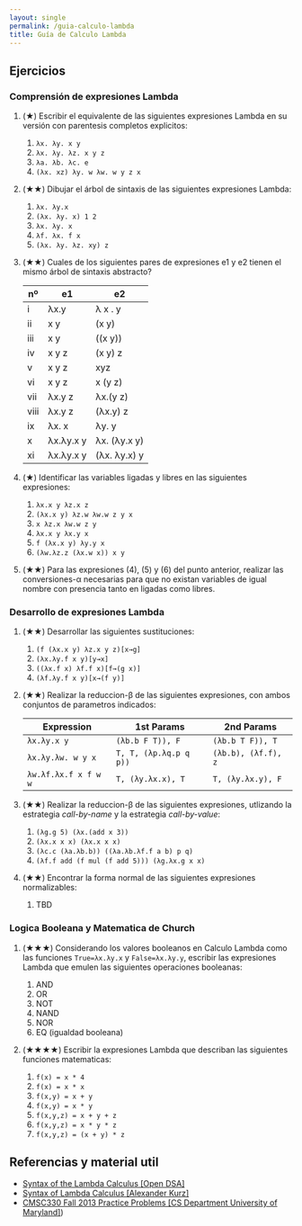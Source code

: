 ```yaml
---
layout: single
permalink: /guia-calculo-lambda
title: Guía de Calculo Lambda
---
```


## Ejercicios

### Comprensión de expresiones Lambda

1. (★) Escribir el equivalente de las siguientes expresiones Lambda en su versión con parentesis completos explicitos:
   1. `λx. λy. x y`
   2. `λx. λy. λz. x y z`
   3. `λa. λb. λc. e`
   4. `(λx. xz) λy. w λw. w y z x`

2. (★★) Dibujar el árbol de sintaxis de las siguientes expresiones Lambda:
   1.  `λx. λy.x`
   2.  `(λx. λy. x) 1 2`
   3.  `λx. λy. x`
   4.  `λf. λx. f x`
   5.  `(λx. λy. λz. xy) z`

3. (★★) Cuales de los siguientes pares de expresiones e1 y e2 tienen el mismo árbol de sintaxis abstracto? 

    | nº   | e1        | e2           |
    | ---- | --------- | ------------ |
    | i    | λx.y      | λ x . y      |
    | ii   | x y       | (x y)        |
    | iii  | x y       | ((x y))      |
    | iv   | x y z     | (x y) z      |
    | v    | x y z     | xyz          |
    | vi   | x y z     | x (y z)      |
    | vii  | λx.y z    | λx.(y z)     |
    | viii | λx.y z    | (λx.y) z     |
    | ix   | λx. x     | λy. y        |
    | x    | λx.λy.x y | λx. (λy.x y) |
    | xi   | λx.λy.x y | (λx. λy.x) y |

4. (★) Identificar las variables ligadas y libres en las siguientes expresiones:
   1. `λx.x y λz.x z`
   2. `(λx.x y) λz.w λw.w z y x`
   3. `x λz.x λw.w z y`
   4. `λx.x y λx.y x`
   5. `f (λx.x y) λy.y x`
   6. `(λw.λz.z (λx.w x)) x y`

5. (★★) Para las expresiones (4), (5) y (6) del punto anterior, realizar las conversiones-α necesarias para que no existan variables de igual nombre con presencia tanto en ligadas como libres.


### Desarrollo de expresiones Lambda

1. (★★) Desarrollar las siguientes sustituciones:
   1. `(f (λx.x y) λz.x y z)[x→g]`
   2. `(λx.λy.f x y)[y→x]`
   3. `((λx.f x) λf.f x)[f→(g x)]`
   4. `(λf.λy.f x y)[x→(f y)]`

2. (★★) Realizar la reduccion-β de las siguientes expresiones, con ambos conjuntos de parametros indicados: 

    | Expression           | 1st Params             | 2nd Params          |  
    | -------------------- | ---------------------- | ------------------- |
    | `λx.λy.x y`          | `(λb.b F T)), F`       | `(λb.b T F)), T`    |
    | `λx.λy.λw. w y x`    | `T, T, (λp.λq.p q p))` | `(λb.b), (λf.f), z` |
    | `λw.λf.λx.f x f w w` | `T, (λy.λx.x), T`      | `T, (λy.λx.y), F`   |


3. (★★) Realizar la reduccion-β de las siguientes expresiones, utlizando la estrategia _call-by-name_ y la estrategia _call-by-value_: 
   1. `(λg.g 5) (λx.(add x 3))`
   2. `(λx.x x x) (λx.x x x)`
   3. `(λc.c (λa.λb.b)) ((λa.λb.λf.f a b) p q)`
   4. `(λf.f add (f mul (f add 5))) (λg.λx.g x x)`

4. (★★) Encontrar la forma normal de las siguientes expresiones normalizables:
   1. TBD


### Logica Booleana y Matematica de Church

1. (★★★) Considerando los valores booleanos en Calculo Lambda como las funciones `True=λx.λy.x` y `False=λx.λy.y`, escribir las expresiones Lambda que emulen las siguientes operaciones booleanas:
   1. AND
   2. OR
   3. NOT
   4. NAND
   5. NOR
   6. EQ (igualdad booleana)

2. (★★★★) Escribir la expresiones Lambda que describan las siguientes funciones matematicas:
   1. `f(x) = x * 4`
   2. `f(x) = x * x`
   4. `f(x,y) = x + y`
   5. `f(x,y) = x * y`
   6. `f(x,y,z) = x + y + z`
   7. `f(x,y,z) = x * y * z`
   8. `f(x,y,z) = (x + y) * z`

## Referencias y material util

* [Syntax of the Lambda Calculus [Open DSA]](https://opendsa.cs.vt.edu/ODSA/Books/PL/html/Syntax.html)
* [Syntax of Lambda Calculus [Alexander Kurz]](https://hackmd.io/@alexhkurz/S1D0yP8Bw#Parsing-Concrete-Syntax)
* [CMSC330 Fall 2013 Practice Problems [CS Department University of Maryland]](https://www.cs.umd.edu/class/fall2017/cmsc330/tests/prac8-soln-fall13.pdf))

